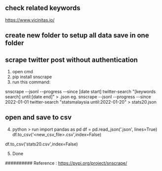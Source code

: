 ## check related keywords
https://www.vicinitas.io/

## create new folder to setup all data save in one folder

## scrape twitter post without authentication
1. open cmd
2. pip install snscrape
3. run this command:

snscrape --jsonl --progress --since [date start] twitter-search "[keywords search] until:[date end]" > <filename>.json
eg. snscrape --jsonl --progress --since 2022-01-01 twitter-search "statsmalaysia until:2022-01-20" > stats20.json

## open and save to csv
4. python > run
	import pandas as pd
	df = pd.read_json('<filename>.json', lines=True)
	df.to_csv('<new_csv_file>.csv',index=False)

df.to_csv('stats20.csv',index=False)

5. Done

##########
Reference : https://pypi.org/project/snscrape/

